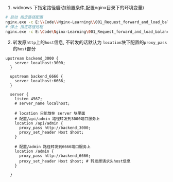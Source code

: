 1.  widnows 下指定路径启动(前置条件,配置nginx目录下的环境变量)
  ```bash
  # 启动 指定路径配置
  nginx.exe -c E:\\Code\\Nginx-Learning\\001_Request_forward_and_load_balance\\nginx.conf
  # 停止 指定路径进程
  nginx.exe -c E:\Code\Nginx-Learning\001_Request_forward_and_load_balance\nginx.conf -s stop
  ``````
2. 转发原`http`上的`host`信息, 不转发的话默认为 `location`块下配置的`proxy_pass`的`host`部分
```nginx
upstream backend_3000 {
    server localhost:3000;
  }

  upstream backend_6666 {
    server localhost:6666;
  }

  server {
    listen 4567;
    # server_name localhost;

    # location 只能放在 server 块里面
    # 配置/api/admin 路径转发到3000端口服务上
    location /api/admin {
      proxy_pass http://backend_3000;
      proxy_set_header Host $host;
    }

    # 配置/admin 路径转发到6666端口服务上
    location /admin {
      proxy_pass http://backend_6666;
      proxy_set_header Host $host; # 转发原请求头host信息
    }

  }
```